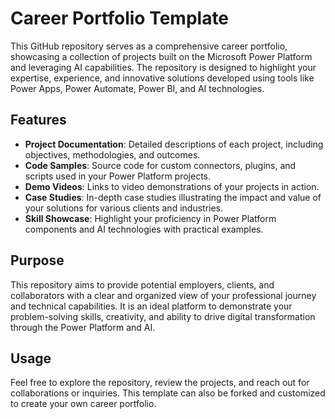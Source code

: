 # Career Portfolio Template

This GitHub repository serves as a comprehensive career portfolio, showcasing a collection of projects built on the Microsoft Power Platform and leveraging AI capabilities. The repository is designed to highlight your expertise, experience, and innovative solutions developed using tools like Power Apps, Power Automate, Power BI, and AI technologies.

## Features
- **Project Documentation**: Detailed descriptions of each project, including objectives, methodologies, and outcomes.
- **Code Samples**: Source code for custom connectors, plugins, and scripts used in your Power Platform projects.
- **Demo Videos**: Links to video demonstrations of your projects in action.
- **Case Studies**: In-depth case studies illustrating the impact and value of your solutions for various clients and industries.
- **Skill Showcase**: Highlight your proficiency in Power Platform components and AI technologies with practical examples.

## Purpose
This repository aims to provide potential employers, clients, and collaborators with a clear and organized view of your professional journey and technical capabilities. It is an ideal platform to demonstrate your problem-solving skills, creativity, and ability to drive digital transformation through the Power Platform and AI.

## Usage
Feel free to explore the repository, review the projects, and reach out for collaborations or inquiries. This template can also be forked and customized to create your own career portfolio.
